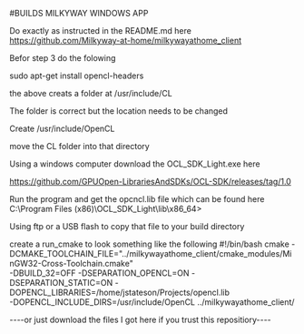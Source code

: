 #BUILDS MILKYWAY WINDOWS APP

Do exactly as instructed in the README.md here
https://github.com/Milkyway-at-home/milkywayathome_client

Befor step 3 do the folowing

sudo apt-get install opencl-headers

the above creats a folder at /usr/include/CL

The folder is correct but the location needs to be changed

Create /usr/include/OpenCL

move the CL folder into that directory

Using a windows computer download the OCL_SDK_Light.exe here

https://github.com/GPUOpen-LibrariesAndSDKs/OCL-SDK/releases/tag/1.0

Run the program and get the opcncl.lib file which can be found here
C:\Program Files (x86)\OCL_SDK_Light\lib\x86_64>

Using ftp or a USB flash to copy that file to your build directory

create a run_cmake to look something like the following
#!/bin/bash
cmake -DCMAKE_TOOLCHAIN_FILE="../milkywayathome_client/cmake_modules/MinGW32-Cross-Toolchain.cmake" \
 -DBUILD_32=OFF -DSEPARATION_OPENCL=ON -DSEPARATION_STATIC=ON -DOPENCL_LIBRARIES=/home/jstateson/Projects/opencl.lib  \
 -DOPENCL_INCLUDE_DIRS=/usr/include/OpenCL  ../milkywayathome_client/

----or just download the files I got here if you trust this repositiory----

